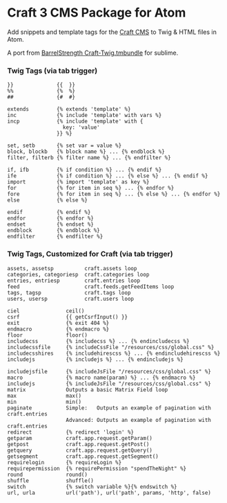 # Craft 3 CMS Package for Atom

Add snippets and template tags for the [Craft CMS](https://buildwithcraft.com/) to Twig & HTML files in Atom.

A port from [BarrelStrength Craft-Twig.tmbundle](https://github.com/BarrelStrength/Craft-Twig.tmbundle) for sublime.

### Twig Tags (via tab trigger)

    }}              {{  }}
    %%              {%  %}
    ##              {#  #}

    extends         {% extends 'template' %}
    inc             {% include 'template' with vars %}
    incp            {% include 'template' with {
                      key: 'value'
                    }} %}

    set, setb       {% set var = value %}
    block, blockb   {% block name %} ... {% endblock %}
    filter, filterb {% filter name %} ... {% endfilter %}

    if, ifb         {% if condition %} ... {% endif %}
    ife             {% if condition %} ... {% else %} ... {% endif %}
    import          {% import 'template' as key %}
    for             {% for item in seq %} ... {% endfor %}
    fore            {% for item in seq %} ... {% else %} ... {% endfor %}
    else            {% else %}

    endif           {% endif %}
    endfor          {% endfor %}
    endset          {% endset %}
    endblock        {% endblock %}
    endfilter       {% endfilter %}

### Twig Tags, Customized for Craft (via tab trigger)

    assets, assetsp          craft.assets loop
    categories, categoriesp  craft.categories loop
    entries, entriesp        craft.entries loop
    feed                     craft.feeds.getFeedItems loop
    tags, tagsp              craft.tags loop
    users, usersp            craft.users loop

    ciel               ceil()
    csrf               {{ getCsrfInput() }}
    exit               {% exit 404 %}
    endmacro           {% endmacro %}
    floor              floor()
    includecss         {% includecss %} ... {% endincludecss %}
    includecssfile     {% includeCssFile "/resources/css/global.css" %}
    includecsshires    {% includehirescss %} ... {% endincludehirescss %}
    includejs          {% includejs %} ... {% endincludejs %}

    includejsfile      {% includeJsFile "/resources/css/global.css" %}
    macro              {% macro name(param) %} ... {% endmacro %}
    includejs          {% includeJsFile "/resources/css/global.css" %}
    matrix             Outputs a basic Matrix Field loop
    max                max()
    min                min()
    paginate           Simple:   Outputs an example of pagination with craft.entries
                       Advanced: Outputs an example of pagination with craft.entries
    redirect           {% redirect 'login' %}
    getparam           craft.app.request.getParam()
    getpost            craft.app.request.getPost()
    getquery           craft.app.request.getQuery()
    getsegment         craft.app.request.getSegment()
    requirelogin       {% requireLogin %}
    requirepermission  {% requirePermission "spendTheNight" %}
    round              round()
    shuffle            shuffle()
    switch             {% switch variable %}{% endswitch %}
    url, urla          url('path'), url('path', params, 'http', false)
